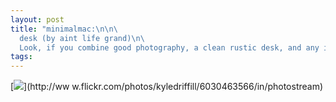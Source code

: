 ```yaml
--- 
layout: post
title: "minimalmac:\n\n\
  desk (by aint life grand)\n\
  Look, if you combine good photography, a clean rustic desk, and any iDevice, I\xE2\x80\x99m going to post it.\xC2\xA0\n"
tags: 
---
```

[![](http://26.media.tumblr.com/tumblr_lpya8n86Bl1qzjb7co1_500.jpg)](http://ww
w.flickr.com/photos/kyledriffill/6030463566/in/photostream)

